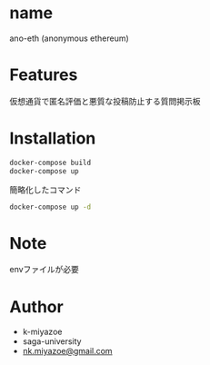# name
ano-eth
(anonymous ethereum)
# Features

仮想通貨で匿名評価と悪質な投稿防止する質問掲示板

# Installation
```bash
docker-compose build
docker-compose up
```

簡略化したコマンド
```bash
docker-compose up -d
```


# Note

envファイルが必要

# Author

* k-miyazoe
* saga-university
* nk.miyazoe@gmail.com
